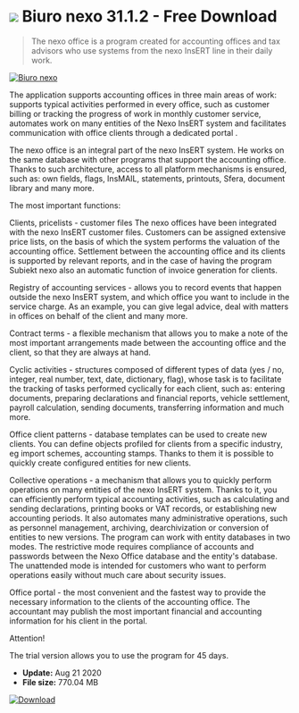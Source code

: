 # ![](https://cdn.softexe.net/static/icon/win.gif) Biuro nexo 31.1.2 - Free Download

> The nexo office is a program created for accounting offices and tax advisors who use systems from the nexo InsERT line in their daily work.

[![Biuro nexo](https://gallery.dpcdn.pl/imgc/Tools/62655/g_-_420x350_1.5_-_x20151014230652_0.png)](https://softexe.net/win/business/management/biuro-nexo:heef.html)

The application supports accounting offices in three main areas of work: supports typical activities performed in every office, such as customer billing or tracking the progress of work in monthly customer service, automates work on many entities of the Nexo InsERT system and facilitates communication with office clients through a dedicated portal .
 
 The nexo office is an integral part of the nexo InsERT system. He works on the same database with other programs that support the accounting office. Thanks to such architecture, access to all platform mechanisms is ensured, such as: own fields, flags, InsMAIL, statements, printouts, Sfera, document library and many more.
 
 The most important functions:
 
 Clients, pricelists - customer files The nexo offices have been integrated with the nexo InsERT customer files. Customers can be assigned extensive price lists, on the basis of which the system performs the valuation of the accounting office. Settlement between the accounting office and its clients is supported by relevant reports, and in the case of having the program Subiekt nexo also an automatic function of invoice generation for clients.
 
 Registry of accounting services - allows you to record events that happen outside the nexo InsERT system, and which office you want to include in the service charge. As an example, you can give legal advice, deal with matters in offices on behalf of the client and many more.
 
 Contract terms - a flexible mechanism that allows you to make a note of the most important arrangements made between the accounting office and the client, so that they are always at hand.
 
 Cyclic activities - structures composed of different types of data (yes / no, integer, real number, text, date, dictionary, flag), whose task is to facilitate the tracking of tasks performed cyclically for each client, such as: entering documents, preparing declarations and financial reports, vehicle settlement, payroll calculation, sending documents, transferring information and much more.
 
 Office client patterns - database templates can be used to create new clients. You can define objects profiled for clients from a specific industry, eg import schemes, accounting stamps. Thanks to them it is possible to quickly create configured entities for new clients.
 
 Collective operations - a mechanism that allows you to quickly perform operations on many entities of the nexo InsERT system. Thanks to it, you can efficiently perform typical accounting activities, such as calculating and sending declarations, printing books or VAT records, or establishing new accounting periods. It also automates many administrative operations, such as personnel management, archiving, dearchivization or conversion of entities to new versions. The program can work with entity databases in two modes. The restrictive mode requires compliance of accounts and passwords between the Nexo Office database and the entity's database. The unattended mode is intended for customers who want to perform operations easily without much care about security issues.
 
 Office portal - the most convenient and the fastest way to provide the necessary information to the clients of the accounting office. The accountant may publish the most important financial and accounting information for his client in the portal.
 
 Attention!
 
 The trial version allows you to use the program for 45 days.


- **Update:** Aug 21 2020
- **File size:** 770.04 MB

[![Download](https://cdn.softexe.net/static/img/download.png)](https://softexe.net/win/business/management/biuro-nexo:heef.html)

